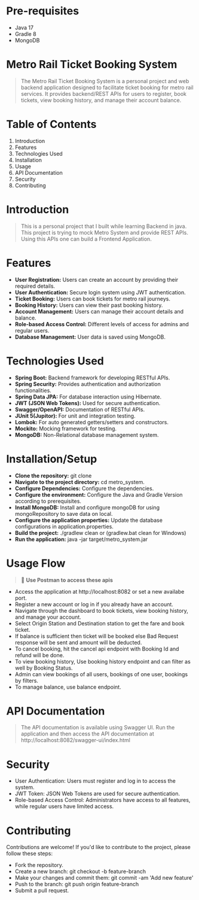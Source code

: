 # Pre-requisites

- Java 17
- Gradle 8
- MongoDB

# Metro Rail Ticket Booking System

> The Metro Rail Ticket Booking System is a personal project and web backend application designed to facilitate ticket booking for metro rail services. It provides backend/REST APIs for users to register, book tickets, view booking history, and manage their account balance.

# Table of Contents

1. Introduction
2. Features
3. Technologies Used
4. Installation
5. Usage
6. API Documentation
7. Security
8. Contributing

# Introduction

> This is a personal project that I built while learning Backend in java. This project is trying to mock Metro System and provide REST APIs. Using this APIs one can build a Frontend Application.

# Features

- **User Registration:** Users can create an account by providing their required details.
- **User Authentication:** Secure login system using JWT authentication.
- **Ticket Booking:** Users can book tickets for metro rail journeys.
- **Booking History:** Users can view their past booking history.
- **Account Management:** Users can manage their account details and balance.
- **Role-based Access Control:** Different levels of access for admins and regular users.
- **Database Management:** User data is saved using MongoDB.

# Technologies Used

- **Spring Boot:** Backend framework for developing RESTful APIs.
- **Spring Security:** Provides authentication and authorization functionalities.
- **Spring Data JPA:** For database interaction using Hibernate.
- **JWT (JSON Web Tokens):** Used for secure authentication.
- **Swagger/OpenAPI:** Documentation of RESTful APIs.
- **JUnit 5(Jupitor):** For unit and integration testing.
- **Lombok:** For auto generated getters/setters and constructors.
- **Mockito:** Mocking framework for testing.
- **MongoDB:** Non-Relational database management system.

# Installation/Setup

- **Clone the repository:** git clone <repository-url>
- **Navigate to the project directory:** cd metro_system.
- **Configure Dependencies:** Configure the dependencies.
- **Configure the environment:** Configure the Java and Gradle Version according to prerequisites.
- **Install MongoDB:** Install and configure mongoDB for using mongoRepository to save data on local.
- **Configure the application properties:** Update the database configurations in application.properties.
- **Build the project:** ./gradlew clean or (gradlew.bat clean for Windows)
- **Run the application:** java -jar target/metro_system.jar

# Usage Flow 
> 🔔 **Use Postman to access these apis**


- Access the application at http://localhost:8082 or set a new availabe port.
- Register a new account or log in if you already have an account.
- Navigate through the dashboard to book tickets, view booking history, and manage your account.
- Select Origin Station and Destination station to get the fare and book ticket.
- If balance is sufficient then ticket will be booked else Bad Request response will be sent and amount will be deducted.
- To cancel booking, hit the cancel api endpoint with Booking Id and refund will be done.
- To view booking history, Use booking history endpoint and can filter as well by Booking Status.
- Admin can view bookings of all users, bookings of one user, bookings by filters.
- To manage balance, use balance endpoint.

# API Documentation

> The API documentation is available using Swagger UI.
> Run the application and then access the API documentation at http://localhost:8082/swagger-ui/index.html

# Security

- User Authentication: Users must register and log in to access the system.
- JWT Token: JSON Web Tokens are used for secure authentication.
- Role-based Access Control: Administrators have access to all features, while regular users have limited access.

# Contributing

Contributions are welcome! If you'd like to contribute to the project, please follow these steps:

- Fork the repository.
- Create a new branch: git checkout -b feature-branch
- Make your changes and commit them: git commit -am 'Add new feature'
- Push to the branch: git push origin feature-branch
- Submit a pull request.

